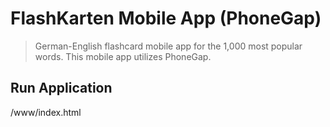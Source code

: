 # FlashKarten Mobile App (PhoneGap)

> German-English flashcard mobile app for the 1,000 most popular words. This mobile app utilizes PhoneGap.

## Run Application

/www/index.html
